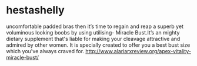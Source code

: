 # hestashelly
uncomfortable padded bras then it’s time to regain and reap a superb yet voluminous looking boobs by using utilising- Miracle Bust.It’s an mighty dietary supplement that's liable for making your cleavage attractive and admired by other women. It is specially created to offer you a best bust size which you've always craved for.  http://www.alariarxreview.org/apex-vitality-miracle-bust/
